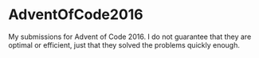 # AdventOfCode2016
My submissions for Advent of Code 2016. I do not guarantee that they are optimal or efficient, just that they solved the problems quickly enough. 
